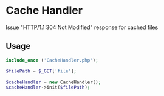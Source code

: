 # Cache Handler
 
Issue "HTTP/1.1 304 Not Modified" response for cached files
 

## Usage
 
```PHP
include_once ('CacheHandler.php');

$filePath = $_GET['file'];

$cacheHandler = new CacheHandler();
$cacheHandler->init($filePath);
```
